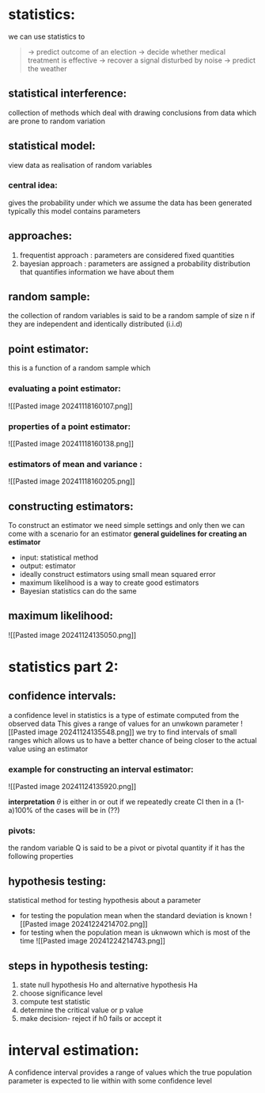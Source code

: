 # statistics:
we can use statistics to 
> -> predict outcome of an election
> -> decide whether medical treatment is effective
> -> recover a signal disturbed by noise 
> -> predict the weather 

## statistical interference:
collection of methods which deal with drawing conclusions from data which are prone to random variation
## statistical model:
view data as realisation of random variables 
### central idea:
gives the probability under which we assume the data has been generated 
typically this model contains parameters 

## approaches:
1. frequentist approach : parameters are considered fixed quantities 
2. bayesian approach : parameters are assigned a probability distribution that quantifies information we have about them 
## random sample:
the collection of random variables is said to be a random sample of size n if they are independent and identically distributed (i.i.d)
## point estimator:
this is a function of a random sample which 

### evaluating a point estimator:
![[Pasted image 20241118160107.png]]

### properties of a point estimator:
![[Pasted image 20241118160138.png]]
### estimators of mean and variance :
![[Pasted image 20241118160205.png]]
## constructing estimators:
To construct an estimator we need simple settings and only then we can come with a scenario for an estimator 
**general guidelines for creating an estimator**
- input: statistical method
- output: estimator
- ideally construct estimators using  small mean squared error 
- maximum likelihood is a way to create good estimators
- Bayesian statistics can do the same 


## maximum likelihood:
![[Pasted image 20241124135050.png]]

# statistics part 2:
## confidence intervals:
a confidence level in statistics is a type of estimate computed from the observed data 
This gives a range of values for an unwkown parameter
![[Pasted image 20241124135548.png]]
we try to find intervals of small ranges which allows us to have a better chance of being closer to the actual value using an estimator 

### example for constructing an interval estimator:
![[Pasted image 20241124135920.png]]

**interpretation**
$\theta$ is either in or out 
if we repeatedly create CI then in a (1-a)100% of the cases will be in (??) 
### pivots:
the random variable Q is said to be a pivot or pivotal quantity if it has the following properties
## hypothesis testing:
statistical method for testing hypothesis about a parameter
- for testing the population mean when the standard deviation is known 
	![[Pasted image 20241224214702.png]]
- for testing when the population mean is uknwown which is most of the time
	![[Pasted image 20241224214743.png]]

## steps in hypothesis testing:
1. state null hypothesis Ho and alternative hypothesis Ha 
2. choose significance level 
3. compute test statistic 
4. determine the critical value or p value 
5. make decision- reject if h0 fails or accept it


# interval estimation:
A confidence interval provides a range of values which the true population parameter is expected to lie within with some confidence level 
